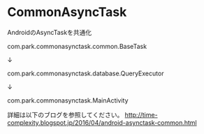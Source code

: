# CommonAsyncTask

AndroidのAsyncTaskを共通化


com.park.commonasynctask.common.BaseTask

↓

com.park.commonasynctask.database.QueryExecutor

↓

com.park.commonasynctask.MainActivity


詳細は以下のブログを参照してください。
http://time-complexity.blogspot.jp/2016/04/android-asynctask-common.html
